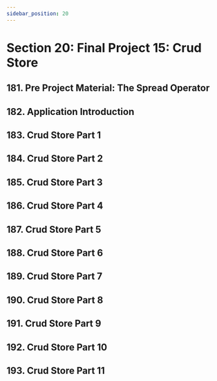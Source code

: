 ```yaml
---
sidebar_position: 20
---
```


# Section 20: Final Project 15: Crud Store

## 181. Pre Project Material: The Spread Operator

>

## 182. Application Introduction

>

## 183. Crud Store Part 1

>

## 184. Crud Store Part 2

>

## 185. Crud Store Part 3

>

## 186. Crud Store Part 4

>

## 187. Crud Store Part 5

>

## 188. Crud Store Part 6

>

## 189. Crud Store Part 7

>

## 190. Crud Store Part 8

>

## 191. Crud Store Part 9

>

## 192. Crud Store Part 10

>

## 193. Crud Store Part 11

>

